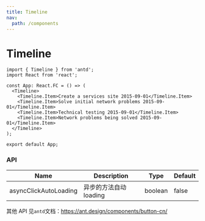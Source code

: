 ```yaml
---
title: Timeline
nav:
  path: /components
---
```


# Timeline

```tsx
import { Timeline } from 'antd';
import React from 'react';

const App: React.FC = () => (
  <Timeline>
    <Timeline.Item>Create a services site 2015-09-01</Timeline.Item>
    <Timeline.Item>Solve initial network problems 2015-09-01</Timeline.Item>
    <Timeline.Item>Technical testing 2015-09-01</Timeline.Item>
    <Timeline.Item>Network problems being solved 2015-09-01</Timeline.Item>
  </Timeline>
);

export default App;
```

### API

| Name                  | Description            | Type    | Default |
| --------------------- | ---------------------- | ------- | ------- |
| asyncClickAutoLoading | 异步的方法自动 loading | boolean | false   |

其他 API 见`antd`文档：https://ant.design/components/button-cn/
